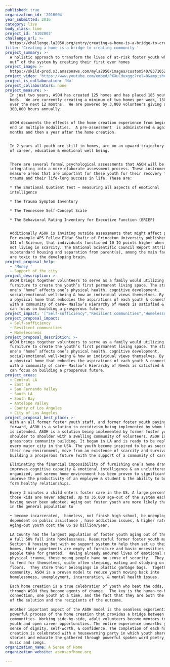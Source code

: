 ```yaml
---
published: true
organization_id: '2016004'
year_submitted: 2016
category: live
body_class: lime
project_id: '6102003'
challenge_url: >-
  https://challenge.la2050.org/entry/creating-a-home-is-a-bridge-to-creating-community
title: 'Creating a home is a bridge to creating community '
project_summary: >-
  A holistic approach to transform the lives of at-risk foster youth who “age
  out” of the system by creating their first ever homes
project_image: >-
  https://skild-prod.s3.amazonaws.com/myla2050/images/custom540/8371052065741-team91.png
project_video: 'https://www.youtube.com/embed/PXXuCduxggc?rel=0&amp;showinfo=0'
project_is_collaboration: 'No'
project_collaborators: none
project_measure: >-
  In just two years, ASOH has created 125 homes and has placed 185 youth in
  beds.  We are currently creating a minimum of two homes per week, 130 homes
  over the next 12 months.  We are powered by 3,000 volunteers giving over
  300,000 hours annually.  


  ASOH documents the effects of the home creation experience from beginning to
  end in multiple modalities.  A pre-assessment  is administered & again 6
  months and then a year after the home creation. 


  In 2 years all youth are still in homes, are on an upward trajectory in terms
  of career, education & emotional well being.


  There are several formal psychological assessments that ASOH will be
  integrating into a more elaborate assessment process. These instruments
  measure areas that are important for these youth for their recovery from
  trauma and their life-long success in life. These are:

  * The Emotional Quotient Test – measuring all aspects of emotional
  intelligence

  * The Trauma Symptom Inventory

  * The Tennessee Self-Concept Scale

  * The Behavioral Rating Inventory for Executive Function (BRIEF)


  Additionally ASOH is inviting outside assessments that might affect policy .
  For example APS Fellow Eldar Shafir of Princeton University published in Vol.
  341 of Science, that individuals functioned 10 IQ points higher when they were
  not living in scarcity. The National Scientific Council Report attributes
  substandard housing and separation from parent(s), among the main factors that
  are toxic to the developing brain.
project_proposal_help:
  - 'Money '
  - Support of the city
project_description: >-
  ASOH brings together volunteers to serve as a family would utilizing donated
  furniture to create the youth’s first permanent living space. The state of
  one’s “home” affects one’s physical health, cognitive development,
  social/emotional well-being & how an individual views themselves. By creating
  a physical home that embodies the aspirations of each youth & connecting them
  with a community of care— Maslow’s Hierarchy of Needs is satisfied & the youth
  can focus on building a prosperous future.
project_impact: '["Self-sufficiency","Resilient communities","Homelessness"]'
project_proposal_impact:
  - Self-sufficiency
  - Resilient communities
  - Homelessness
project_proposal_description: >-
  ASOH brings together volunteers to serve as a family would utilizing donated
  furniture to create the youth’s first permanent living space. The state of
  one’s “home” affects one’s physical health, cognitive development,
  social/emotional well-being & how an individual views themselves. By creating
  a physical home that embodies the aspirations of each youth & connecting them
  with a community of care— Maslow’s Hierarchy of Needs is satisfied & the youth
  can focus on building a prosperous future.
project_areas:
  - Central LA
  - East LA
  - San Fernando Valley
  - South LA
  - South Bay
  - Antelope Valley
  - County of Los Angeles
  - City of Los Angeles
project_proposal_best_place: >-
  With an all former foster youth staff, and former foster youth paying it
  forward, ASOH is a solution to recidivism being implemented by whom the impact
  is intended. ASOH is a solution being implemented by former foster youth,
  shoulder to shoulder with a swelling community of volunteers. ASOH is true
  grassroots community building. It began in LA and is ready to be replicated in
  every major city in the USA. The youth become inspired to be as successful as
  their new environment, move from an existence of scarcity and survival towards
  building a prosperous future (with the support of a community of care). 

  Eliminating the financial impossibility of furnishing one’s home dramatically
  improves cognitive capacity & emotional intelligence & an uncluttered,
  organized, and serene home environment has been proven to significantly
  improve the productivity of an employee & student & the ability to build &
  form healthy relationships. 

  Every 2 minutes a child enters foster care in the US. A large percentage of
  those kids are never adopted. Up to 35,000 age-out of the system each year
  having never been adopted. Aging out foster youth are more likely than those
  in the general population to 

  • become incarcerated,  homeless, not finish high school, be unemployed, be
  dependent on public assistance , have addiction issues, & higher rates of PTS.
  Aging-out youth cost the US $8 billion/year.

  LA County has the largest population of foster youth aging out of the system.
  A full 50% fall into homelessness. Resourceful former foster youth may secure
  Section 8 housing but with no support system to help them set up their first
  homes, their apartments are empty of furniture and basic necessities most
  people take for granted.  Having already endured lives of emotional and/or
  physical trauma, these young people have no sense of security.  They‘re left
  to fend for themselves, quite often sleeping, eating and studying on bare
  floors.  They store their belongings in plastic garbage bags.  Together, as a
  community, ASOH is a proven model to reduce youth moving back into
  homelessness, unemployment, incarceration, & mental health issues.

  Each home creation is a true celebration of youth who beat the odds, and
  through ASOH they become agents of change.  The key is the human-to-human
  connection, one youth at a time, and the fact that they are both the drivers
  of the solution and the recipients of the outcome.  

  Another important aspect of the ASOH model is the seamless experiential and
  powerful process of the home creation that provides a bridge between
  communities. Working side-by-side, adult volunteers become mentors to the
  youth and open career opportunities. The entire experience unearths youth’s
  sense of dignity, self-worth, & confidence. The completion of each home
  creation is celebrated with a housewarming party in which youth share their
  stories and educate the gathered through powerful spoken word poetry, original
  music and songs.
organization_name: A Sense of Home
organization_website: asenseofhome.org

---
```

